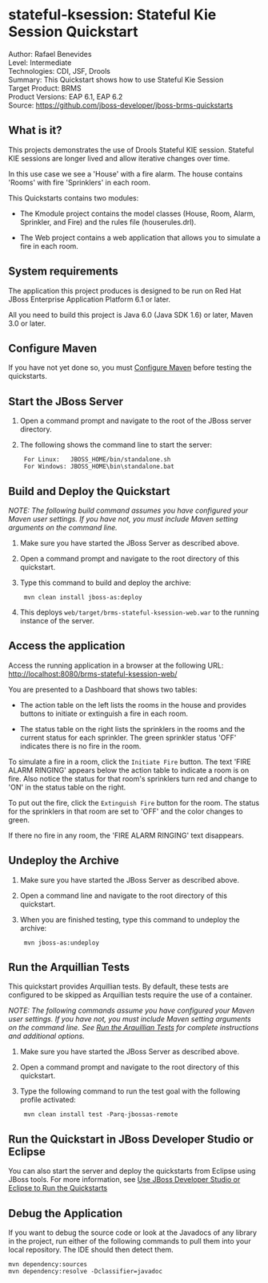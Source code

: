 stateful-ksession: Stateful Kie Session Quickstart
==================================================
Author: Rafael Benevides  
Level: Intermediate  
Technologies: CDI, JSF, Drools  
Summary: This Quickstart shows how to use Stateful Kie Session  
Target Product: BRMS  
Product Versions: EAP 6.1, EAP 6.2  
Source: <https://github.com/jboss-developer/jboss-brms-quickstarts>  

What is it?
-----------

This projects demonstrates the use of Drools Stateful KIE session. Stateful KIE sessions are longer lived and allow iterative changes over time.

In this use case we see a 'House' with a fire alarm. The house contains 'Rooms' with fire 'Sprinklers' in each room.

This Quickstarts contains two modules:

- The Kmodule project contains the model classes (House, Room, Alarm, Sprinkler, and Fire) and the rules file (houserules.drl).

- The Web project contains a web application that allows you to simulate a fire in each room.

System requirements
-------------------

The application this project produces is designed to be run on Red Hat JBoss Enterprise Application Platform 6.1 or later.

All you need to build this project is Java 6.0 (Java SDK 1.6) or later, Maven 3.0 or later.


Configure Maven
---------------

If you have not yet done so, you must [Configure Maven](https://github.com/jboss-developer/jboss-developer-shared-resources/blob/master/guides/CONFIGURE_MAVEN.md#configure-maven-to-build-and-deploy-the-quickstarts) before testing the quickstarts.



Start the JBoss Server
----------------------

1. Open a command prompt and navigate to the root of the JBoss server directory.
2. The following shows the command line to start the server:

        For Linux:   JBOSS_HOME/bin/standalone.sh
        For Windows: JBOSS_HOME\bin\standalone.bat


Build and Deploy the Quickstart
-------------------------

_NOTE: The following build command assumes you have configured your Maven user settings. If you have not, you must include Maven setting arguments on the command line._

1. Make sure you have started the JBoss Server as described above.
2. Open a command prompt and navigate to the root directory of this quickstart.
3. Type this command to build and deploy the archive:

        mvn clean install jboss-as:deploy

4. This deploys `web/target/brms-stateful-ksession-web.war` to the running instance of the server.


Access the application
---------------------


Access the running application in a browser at the following URL:  <http://localhost:8080/brms-stateful-ksession-web/>

You are presented to a Dashboard that shows two tables:

- The action table on the left lists the rooms in the house and provides buttons to initiate or extinguish a fire in each room.

- The status table on the right lists the sprinklers in the rooms and the current status for each sprinkler. The green sprinkler status 'OFF' indicates there is no fire in the room.

To simulate a fire in a room, click the `Initiate Fire` button. The text 'FIRE ALARM RINGING' appears below the action table to indicate a room is on fire. Also notice the status for that room's sprinklers turn red and change to 'ON' in the status table on the right.

To put out the fire, click the `Extinguish Fire` button for the room. The status for the sprinklers in that room are set to 'OFF' and the color changes to green.

If there no fire in any room, the 'FIRE ALARM RINGING' text disappears.


Undeploy the Archive
--------------------

1. Make sure you have started the JBoss Server as described above.
2. Open a command line and navigate to the root directory of this quickstart.
3. When you are finished testing, type this command to undeploy the archive:

        mvn jboss-as:undeploy


Run the Arquillian Tests
-------------------------

This quickstart provides Arquillian tests. By default, these tests are configured to be skipped as Arquillian tests require the use of a container.

_NOTE: The following commands assume you have configured your Maven user settings. If you have not, you must include Maven setting arguments on the command line. See [Run the Arquillian Tests](../README.md#run-the-arquillian-tests) for complete instructions and additional options._

1. Make sure you have started the JBoss Server as described above.
2. Open a command prompt and navigate to the root directory of this quickstart.
3. Type the following command to run the test goal with the following profile activated:

        mvn clean install test -Parq-jbossas-remote


Run the Quickstart in JBoss Developer Studio or Eclipse
-------------------------------------

You can also start the server and deploy the quickstarts from Eclipse using JBoss tools. For more information, see [Use JBoss Developer Studio or Eclipse to Run the Quickstarts](../README.md#use-jboss-developer-studio-or-eclipse-to-run-the-quickstarts)

Debug the Application
------------------------------------

If you want to debug the source code or look at the Javadocs of any library in the project, run either of the following commands to pull them into your local repository. The IDE should then detect them.

    mvn dependency:sources
    mvn dependency:resolve -Dclassifier=javadoc
